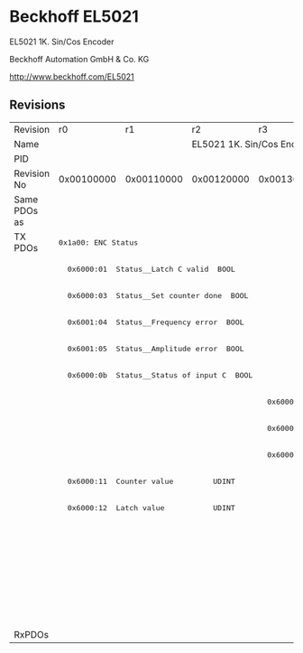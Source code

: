 # Beckhoff EL5021

EL5021 1K. Sin/Cos Encoder

Beckhoff Automation GmbH & Co. KG

http://www.beckhoff.com/EL5021

## Revisions
<table>
<tr >
<td>Revision</td>
<td>r0</td>
<td>r1</td>
<td>r2</td>
<td>r3</td>
<td>r4</td>
<td>r5</td>
<td>r6</td>
</tr>
<tr >
<td>Name</td>
<td colspan=6 align="center">EL5021 1K. Sin/Cos Encoder</td>
<td>EL5021 1Ch. Sin/Cos Encoder</td>
</tr>
<tr >
<td>PID</td>
<td colspan=7 align="center">0x139d3052</td>
</tr>
<tr >
<td>Revision No</td>
<td>0x00100000</td>
<td>0x00110000</td>
<td>0x00120000</td>
<td>0x00130000</td>
<td>0x00140000</td>
<td>0x00150000</td>
<td>0x00160000</td>
</tr>
<tr >
<td>Same PDOs as</td>
<td colspan=6 align="center"></td>
<td><a href="EJ5021">EJ5021 r0</a></td>
</tr>
<tr class="txpdo">
<td rowspan=15 valign=top>TX PDOs</td>
<td colspan=7 align="left"><pre>0x1a00: ENC Status</pre></td>
<td></td>
</tr>
<tr class="txpdo">
<td colspan=7 align="left"><pre>  0x6000:01  Status__Latch C valid  BOOL</pre></td>
</tr>
<tr class="txpdo">
<td colspan=7 align="left"><pre>  0x6000:03  Status__Set counter done  BOOL</pre></td>
</tr>
<tr class="txpdo">
<td colspan=7 align="left"><pre>  0x6001:04  Status__Frequency error  BOOL</pre></td>
</tr>
<tr class="txpdo">
<td colspan=7 align="left"><pre>  0x6001:05  Status__Amplitude error  BOOL</pre></td>
</tr>
<tr class="txpdo">
<td colspan=7 align="left"><pre>  0x6000:0b  Status__Status of input C  BOOL</pre></td>
</tr>
<tr class="txpdo">
<td colspan=3 align="left"><pre></pre></td>
<td colspan=4 align="left"><pre>  0x6000:0e  Status__Sync error    BOOL</pre></td>
</tr>
<tr class="txpdo">
<td colspan=3 align="left"><pre></pre></td>
<td colspan=4 align="left"><pre>  0x6000:0f  Status__TxPDO State   BOOL</pre></td>
</tr>
<tr class="txpdo">
<td colspan=3 align="left"><pre></pre></td>
<td colspan=4 align="left"><pre>  0x6000:10  Status__TxPDO Toggle  BOOL</pre></td>
</tr>
<tr class="txpdo">
<td colspan=7 align="left"><pre>  0x6000:11  Counter value         UDINT</pre></td>
</tr>
<tr class="txpdo">
<td colspan=7 align="left"><pre>  0x6000:12  Latch value           UDINT</pre></td>
</tr>
<tr class="txpdo">
<td colspan=6 align="left"><pre></pre></td>
<td><pre>0x1a01: ENC Frequency (int32)</pre></td>
</tr>
<tr class="txpdo">
<td colspan=6 align="left"><pre></pre></td>
<td><pre>  0x6000:1b  Frequency value (int32)  DINT</pre></td>
</tr>
<tr class="txpdo">
<td colspan=6 align="left"><pre></pre></td>
<td><pre>0x1a02: ENC Frequency (uint32)</pre></td>
</tr>
<tr class="txpdo">
<td colspan=6 align="left"><pre></pre></td>
<td><pre>  0x6000:13  Frequency value       UDINT</pre></td>
</tr>
<tr >
<td>RxPDOs</td>
<td colspan=7 align="left"></td>
</tr>
</table>
